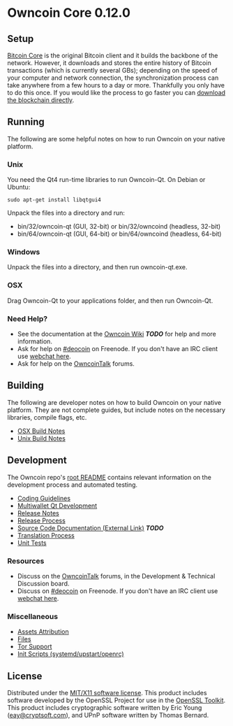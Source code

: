 Owncoin Core 0.12.0
=====================

Setup
---------------------
[Bitcoin Core](http://bitcoin.org/en/download) is the original Bitcoin client and it builds the backbone of the network. However, it downloads and stores the entire history of Bitcoin transactions (which is currently several GBs); depending on the speed of your computer and network connection, the synchronization process can take anywhere from a few hours to a day or more. Thankfully you only have to do this once. If you would like the process to go faster you can [download the blockchain directly](bootstrap.md).

Running
---------------------
The following are some helpful notes on how to run Owncoin on your native platform.

### Unix

You need the Qt4 run-time libraries to run Owncoin-Qt. On Debian or Ubuntu:

	sudo apt-get install libqtgui4

Unpack the files into a directory and run:

- bin/32/owncoin-qt (GUI, 32-bit) or bin/32/owncoind (headless, 32-bit)
- bin/64/owncoin-qt (GUI, 64-bit) or bin/64/owncoind (headless, 64-bit)



### Windows

Unpack the files into a directory, and then run owncoin-qt.exe.

### OSX

Drag Owncoin-Qt to your applications folder, and then run Owncoin-Qt.

### Need Help?

* See the documentation at the [Owncoin Wiki](https://en.bitcoin.it/wiki/Main_Page) ***TODO***
for help and more information.
* Ask for help on [#deocoin](http://webchat.freenode.net?channels=deocoin) on Freenode. If you don't have an IRC client use [webchat here](http://webchat.freenode.net?channels=deocoin).
* Ask for help on the [OwncoinTalk](https://owncointalk.org/) forums.

Building
---------------------
The following are developer notes on how to build Owncoin on your native platform. They are not complete guides, but include notes on the necessary libraries, compile flags, etc.

- [OSX Build Notes](build-osx.md)
- [Unix Build Notes](build-unix.md)

Development
---------------------
The Owncoin repo's [root README](https://github.com/deocoin/owncoin/blob/master/README.md) contains relevant information on the development process and automated testing.

- [Coding Guidelines](coding.md)
- [Multiwallet Qt Development](multiwallet-qt.md)
- [Release Notes](release-notes.md)
- [Release Process](release-process.md)
- [Source Code Documentation (External Link)](https://dev.visucore.com/bitcoin/doxygen/) ***TODO***
- [Translation Process](translation_process.md)
- [Unit Tests](unit-tests.md)

### Resources
* Discuss on the [OwncoinTalk](https://owncointalk.org/) forums, in the Development & Technical Discussion board.
* Discuss on [#deocoin](http://webchat.freenode.net/?channels=deocoin) on Freenode. If you don't have an IRC client use [webchat here](http://webchat.freenode.net/?channels=deocoin).

### Miscellaneous
- [Assets Attribution](assets-attribution.md)
- [Files](files.md)
- [Tor Support](tor.md)
- [Init Scripts (systemd/upstart/openrc)](init.md)

License
---------------------
Distributed under the [MIT/X11 software license](http://www.opensource.org/licenses/mit-license.php).
This product includes software developed by the OpenSSL Project for use in the [OpenSSL Toolkit](https://www.openssl.org/). This product includes
cryptographic software written by Eric Young ([eay@cryptsoft.com](mailto:eay@cryptsoft.com)), and UPnP software written by Thomas Bernard.

